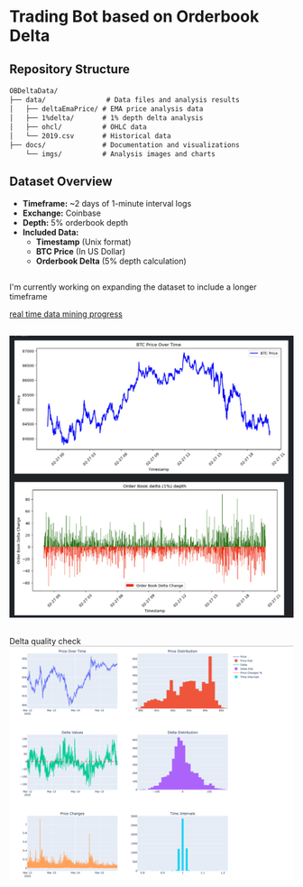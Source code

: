 # Trading Bot based on Orderbook Delta 

## Repository Structure
```
OBDeltaData/
├── data/               # Data files and analysis results
│   ├── deltaEmaPrice/ # EMA price analysis data
│   ├── 1%delta/       # 1% depth delta analysis
│   ├── ohcl/          # OHLC data
│   └── 2019.csv       # Historical data
├── docs/              # Documentation and visualizations
    └── imgs/          # Analysis images and charts

```
 
## Dataset Overview

- **Timeframe:** ~2 days of 1-minute interval logs
- **Exchange:** Coinbase
- **Depth:** 5% orderbook depth
- **Included Data:**
  - **Timestamp** (Unix format)
  - **BTC Price** (In US Dollar)
  - **Orderbook Delta** (5% depth calculation)

## 

I'm currently working on expanding the dataset to include a longer timeframe 

[real time data mining progress](https://customchart-production.up.railway.app/#)

##



![Dat preview](https://github.com/AJslashTracey/OBDeltaData/blob/main/docs/imgs/Screenshot%202025-02-27%20at%2020.14.00.png)



##
Delta quality check 
![Data](https://github.com/AJslashTracey/OBDeltaData/blob/main/docs/imgs/Screenshot%202025-03-15%20at%2019.29.28.png)
